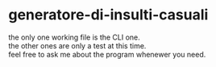 # generatore-di-insulti-casuali
the only one working file is the CLI one.
<br>
the other ones are only a test at this time.
<br>
feel free to ask me about the program whenewer you need.
